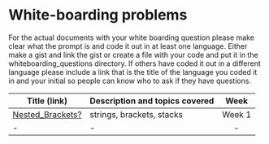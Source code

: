 # White-boarding problems

For the actual documents with your white boarding question please make clear what the prompt is and code it out in at least one language. Either make a gist and link the gist or create a file with your code and put it in the whiteboarding_questions directory. If others have coded it out in a different language please include a link that is the title of the language you coded it in and your initial so people can know who to ask if they have questions.

| Title (link)| Description and topics covered| Week |
| ---|---|:---:|
| [Nested_Brackets?](https://goo.gl/RD9qbX)| strings, brackets, stacks | Week 1 |
| - | - | - |
